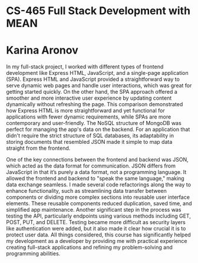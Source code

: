 # CS-465 Full Stack Development with MEAN
# Karina Aronov

In my full-stack project, I worked with different types of frontend development like Express HTML, JavaScript, and a single-page application (SPA). Express HTML and JavaScript provided a straightforward way to serve dynamic web pages and handle user interactions, which was great for getting started quickly. On the other hand, the SPA approach offered a smoother and more interactive user experience by updating content dynamically without refreshing the page. This comparison demonstrated how Express HTML is more straightforward and yet functional for applications with fewer dynamic requirements, while SPAs are more contemporary and user-friendly. The NoSQL structure of MongoDB was perfect for managing the app's data on the backend. For an application that didn't require the strict structure of SQL databases, its adaptability in storing documents that resembled JSON made it simple to map data straight from the frontend.

One of the key connections between the frontend and backend was JSON, which acted as the data format for communication. JSON differs from JavaScript in that it’s purely a data format, not a programming language. It allowed the frontend and backend to "speak the same language," making data exchange seamless. I made several code refactorings along the way to enhance functionality, such as streamlining data transfer between components or dividing more complex sections into reusable user interface elements. These reusable components reduced duplication, saved time, and simplified app maintenance. Another significant step in the process was testing the API, particularly endpoints using various methods including GET, POST, PUT, and DELETE. Testing became more difficult as security layers like authentication were added, but it also made it clear how crucial it is to protect user data. All things considered, this course has significantly helped my development as a developer by providing me with practical experience creating full-stack applications and refining my problem-solving and programming abilities.
